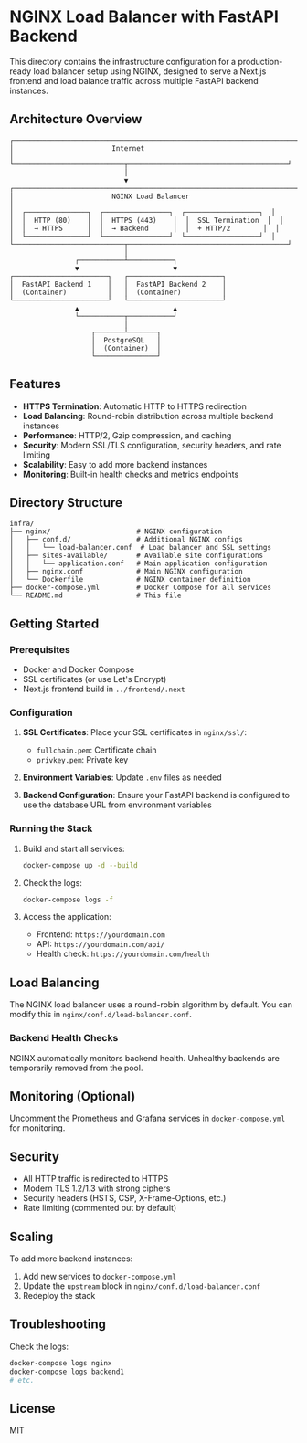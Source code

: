 # NGINX Load Balancer with FastAPI Backend

This directory contains the infrastructure configuration for a production-ready load balancer setup using NGINX, designed to serve a Next.js frontend and load balance traffic across multiple FastAPI backend instances.

## Architecture Overview

```
┌─────────────────────────────────────────────────────────────────────┐
│                        Internet                                     │
└───────────────────────────┬───────────────────────────────────────┘
                            │
                            ▼
┌─────────────────────────────────────────────────────────────────────┐
│                        NGINX Load Balancer                          │
│  ┌───────────────┐  ┌────────────────┐  ┌──────────────────┐  │
│  │  HTTP (80)    │  │  HTTPS (443)    │  │  SSL Termination  │  │
│  │  → HTTPS      │  │  → Backend      │  │  + HTTP/2        │  │
│  └───────────────┘  └────────────────┘  └──────────────────┘  │
└───────────────────────────┬───────────────────────────────────────┘
                            │
                ┌───────────┴───────────┐
                ▼                       ▼
┌───────────────────────┐   ┌───────────────────────┐
│  FastAPI Backend 1    │   │  FastAPI Backend 2    │
│  (Container)          │   │  (Container)          │
└───────────────────────┘   └───────────────────────┘
                ▲                       ▲
                └───────────┬───────────┘
                            │
                    ┌───────┴───────┐
                    │  PostgreSQL   │
                    │  (Container)  │
                    └───────────────┘
```

## Features

- **HTTPS Termination**: Automatic HTTP to HTTPS redirection
- **Load Balancing**: Round-robin distribution across multiple backend instances
- **Performance**: HTTP/2, Gzip compression, and caching
- **Security**: Modern SSL/TLS configuration, security headers, and rate limiting
- **Scalability**: Easy to add more backend instances
- **Monitoring**: Built-in health checks and metrics endpoints

## Directory Structure

```
infra/
├── nginx/                     # NGINX configuration
│   ├── conf.d/                # Additional NGINX configs
│   │   └── load-balancer.conf  # Load balancer and SSL settings
│   ├── sites-available/       # Available site configurations
│   │   └── application.conf   # Main application configuration
│   ├── nginx.conf             # Main NGINX configuration
│   └── Dockerfile             # NGINX container definition
├── docker-compose.yml         # Docker Compose for all services
└── README.md                  # This file
```

## Getting Started

### Prerequisites

- Docker and Docker Compose
- SSL certificates (or use Let's Encrypt)
- Next.js frontend build in `../frontend/.next`

### Configuration

1. **SSL Certificates**: Place your SSL certificates in `nginx/ssl/`:
   - `fullchain.pem`: Certificate chain
   - `privkey.pem`: Private key

2. **Environment Variables**: Update `.env` files as needed

3. **Backend Configuration**: Ensure your FastAPI backend is configured to use the database URL from environment variables

### Running the Stack

1. Build and start all services:
   ```bash
   docker-compose up -d --build
   ```

2. Check the logs:
   ```bash
   docker-compose logs -f
   ```

3. Access the application:
   - Frontend: `https://yourdomain.com`
   - API: `https://yourdomain.com/api/`
   - Health check: `https://yourdomain.com/health`

## Load Balancing

The NGINX load balancer uses a round-robin algorithm by default. You can modify this in `nginx/conf.d/load-balancer.conf`.

### Backend Health Checks

NGINX automatically monitors backend health. Unhealthy backends are temporarily removed from the pool.

## Monitoring (Optional)

Uncomment the Prometheus and Grafana services in `docker-compose.yml` for monitoring.

## Security

- All HTTP traffic is redirected to HTTPS
- Modern TLS 1.2/1.3 with strong ciphers
- Security headers (HSTS, CSP, X-Frame-Options, etc.)
- Rate limiting (commented out by default)

## Scaling

To add more backend instances:

1. Add new services to `docker-compose.yml`
2. Update the `upstream` block in `nginx/conf.d/load-balancer.conf`
3. Redeploy the stack

## Troubleshooting

Check the logs:
```bash
docker-compose logs nginx
docker-compose logs backend1
# etc.
```

## License

MIT